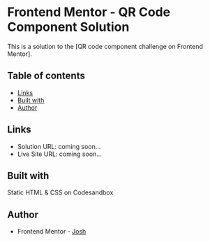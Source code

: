 # Frontend Mentor - QR Code Component Solution

This is a solution to the [QR code component challenge on Frontend Mentor].

## Table of contents

- [Links](#links)
- [Built with](#built-with)
- [Author](#author)

## Links

- Solution URL: coming soon...
- Live Site URL: coming soon...

## Built with

Static HTML & CSS on Codesandbox

## Author

- Frontend Mentor - [Josh](https://www.frontendmentor.io/profile/burrijw)

